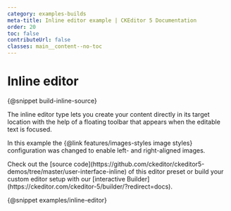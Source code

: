```yaml
---
category: examples-builds
meta-title: Inline editor example | CKEditor 5 Documentation
order: 20
toc: false
contributeUrl: false
classes: main__content--no-toc
---
```


# Inline editor

{@snippet build-inline-source}

The inline editor type lets you create your content directly in its target location with the help of a floating toolbar that appears when the editable text is focused.

In this example the {@link features/images-styles image styles} configuration was changed to enable left- and right-aligned images.

<info-box hint>
	Check out the [source code](https://github.com/ckeditor/ckeditor5-demos/tree/master/user-interface-inline) of this editor preset or build your custom editor setup with our [interactive Builder](https://ckeditor.com/ckeditor-5/builder/?redirect=docs).
</info-box>

{@snippet examples/inline-editor}
